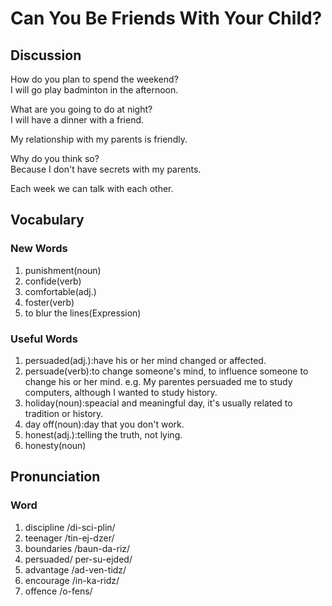 # Can You Be Friends With Your Child?
## Discussion
How do you plan to spend the weekend?  
I will go play badminton in the afternoon.  

What are you going to do at night?  
I will have a dinner with a friend.  

My relationship with my parents is friendly.   

Why do you think so?  
Because I don't have secrets with my parents.  

Each week we can talk with each other.  


## Vocabulary
### New Words
1. punishment(noun)
1. confide(verb)
1. comfortable(adj.)
1. foster(verb)
1. to blur the lines(Expression)

### Useful Words
1. persuaded(adj.):have his or her mind changed or affected.
1. persuade(verb):to change someone's mind, to influence someone to change his or her mind. e.g. My parentes persuaded me to study computers, although I wanted to study history.
1. holiday(noun):speacial and meaningful day, it's usually related to tradition or history.  
1. day off(noun):day that you don't work.
1. honest(adj.):telling the truth, not lying.
1. honesty(noun)

## Pronunciation
### Word
1. discipline /di-sci-plin/
1. teenager /tin-ej-dzer/
1. boundaries /baun-da-riz/
1. persuaded/ per-su-ejded/
1. advantage /ad-ven-tidz/
1. encourage /in-ka-ridz/
1. offence  /o-fens/
